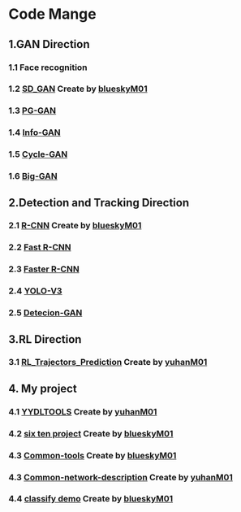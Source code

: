 # Code Mange
## 1.GAN Direction
### 1.1 Face recognition



### 1.2 [SD_GAN](https://github.com/blueskyM01/SD_GAN_Tensorflow) Create by [blueskyM01](https://github.com/blueskyM01)

### 1.3 [PG-GAN]()




### 1.4 [Info-GAN]()


### 1.5 [Cycle-GAN]()


### 1.6 [Big-GAN]()


## 2.Detection and Tracking Direction
### 2.1 [R-CNN](https://github.com/blueskyM01/R-CNN) Create by [blueskyM01](https://github.com/blueskyM01)


### 2.2 [Fast R-CNN]()


### 2.3 [Faster R-CNN]()


### 2.4 [YOLO-V3](https://github.com/wizyoung/YOLOv3_TensorFlow)


### 2.5 [Detecion-GAN]()


## 3.RL Direction
### 3.1 [RL_Trajectors_Prediction](https://github.com/yuhanM01/RL_Trajectors_Prediction) Create by [yuhanM01](https://github.com/yuhanM01)


## 4. My project
### 4.1 [YYDLTOOLS](https://github.com/yuhanM01/Qt-demo) Create by [yuhanM01](https://github.com/yuhanM01)


### 4.2 [six ten project](https://github.com/blueskyM01/six-ten-project) Create by [blueskyM01](https://github.com/blueskyM01)


### 4.3 [Common-tools](https://github.com/blueskyM01/Common-tools) Create by [blueskyM01](https://github.com/blueskyM01)

### 4.3 [Common-network-description](https://github.com/yuhanM01/Common-network-description) Create by [yuhanM01](https://github.com/yuhanM01)

### 4.4 [classify demo](https://github.com/blueskyM01/SimilarityCompute_610) Create by [blueskyM01](https://github.com/blueskyM01)
